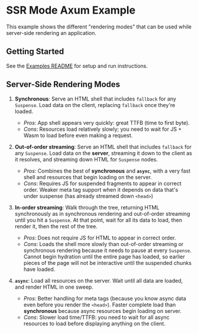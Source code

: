 # SSR Mode Axum Example

This example shows the different "rendering modes" that can be used while server-side rendering an application.

## Getting Started

See the [Examples README](../README.md) for setup and run instructions.

## Server-Side Rendering Modes

1. **Synchronous**: Serve an HTML shell that includes `fallback` for any `Suspense`. Load data on the client, replacing `fallback` once they're loaded.
     - *Pros*: App shell appears very quickly: great TTFB (time to first byte).
     - *Cons*: Resources load relatively slowly; you need to wait for JS + Wasm to load before even making a request.

2. **Out-of-order streaming**: Serve an HTML shell that includes `fallback` for any `Suspense`. Load data on the **server**, streaming it down to the client as it resolves, and streaming down HTML for `Suspense` nodes.
     - *Pros*: Combines the best of **synchronous** and **`async`**, with a very fast shell and resources that begin loading on the server.
     - *Cons*: Requires JS for suspended fragments to appear in correct order. Weaker meta tag support when it depends on data that's under suspense (has already streamed down `<head>`)

3. **In-order streaming**: Walk through the tree, returning HTML synchronously as in synchronous rendering and out-of-order streaming until you hit a `Suspense`. At that point, wait for all its data to load, then render it, then the rest of the tree.
     - *Pros*: Does not require JS for HTML to appear in correct order.
     - *Cons*: Loads the shell more slowly than out-of-order streaming or synchronous rendering because it needs to pause at every `Suspense`. Cannot begin hydration until the entire page has loaded, so earlier pieces
       of the page will not be interactive until the suspended chunks have loaded.

4. **`async`**: Load all resources on the server. Wait until all data are loaded, and render HTML in one sweep.
     - *Pros*: Better handling for meta tags (because you know async data even before you render the `<head>`). Faster complete load than **synchronous** because async resources begin loading on server.
     - *Cons*: Slower load time/TTFB: you need to wait for all async resources to load before displaying anything on the client.

